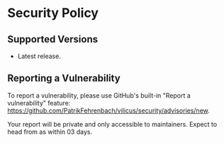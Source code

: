 # Security Policy

## Supported Versions

 - Latest release.

## Reporting a Vulnerability

To report a vulnerability, please use GitHub's built-in "Report a vulnerability" feature: <https://github.com/PatrikFehrenbach/vilicus/security/advisories/new>.

Your report will be private and only accessible to maintainers. Expect to head from as within 03 days. 
